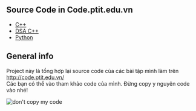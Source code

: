 ## Source Code in Code.ptit.edu.vn
* [C++](https://github.com/taduyhc/Code.ptit.TaDuy/tree/main/C%2B%2B)
* [DSA C++](https://github.com/taduyhc/Code.ptit.TaDuy/tree/main/DSA%20C%2B%2B)
* [Python](https://github.com/taduyhc/Code.ptit.TaDuy/tree/main/Python)

## General info
 Project này là tổng hợp lại source code của các bài tập mình làm trên http://code.ptit.edu.vn/  
 Các bạn có thể vào tham khảo code của mình. Đừng copy y nguyên code vào nhé!  
   
 ![don't copy my code](https://github.com/taduyhc/Code.ptit.TaDuy/blob/main/Temp/dont%20copy%20source%20code.jpeg)

  
